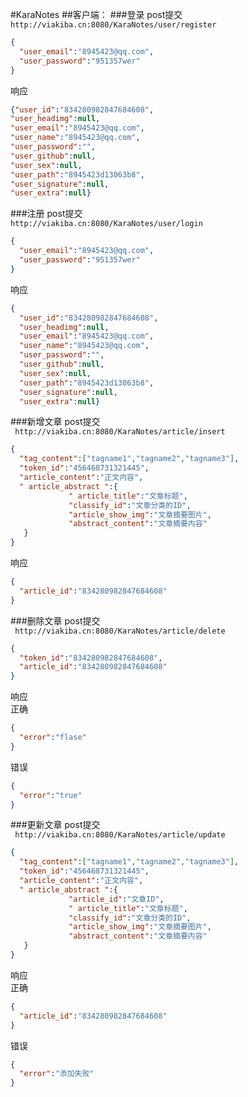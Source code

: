 #KaraNotes
##客户端：
###登录
post提交<br />
`http://viakiba.cn:8080/KaraNotes/user/register`
```json
{
  "user_email":"8945423@qq.com",
  "user_password":"951357wer"
}
```
响应
```json
{"user_id":"834280982847684608",
"user_headimg":null,
"user_email":"8945423@qq.com",
"user_name":"8945423@qq.com",
"user_password":"",
"user_github":null,
"user_sex":null,
"user_path":"8945423d13063b8",
"user_signature":null,
"user_extra":null}
```
###注册
post提交 <br />
` http://viakiba.cn:8080/KaraNotes/user/login ` 
```json
{
  "user_email":"8945423@qq.com",
  "user_password":"951357wer"
}
```
响应
```json
{
  "user_id":"834280982847684608",
  "user_headimg":null,
  "user_email":"8945423@qq.com",
  "user_name":"8945423@qq.com",
  "user_password":"",
  "user_github":null,
  "user_sex":null,
  "user_path":"8945423d13063b8",
  "user_signature":null,
  "user_extra":null}
```
###新增文章
post提交 <br />
` http://viakiba.cn:8080/KaraNotes/article/insert` 
```json
{
  "tag_content":["tagname1","tagname2","tagname3"],
  "token_id":"456468731321445",
  "article_content":"正文内容",
  " article_abstract ":{
             " article_title":"文章标题",
             "classify_id":"文章分类的ID",
             "article_show_img":"文章摘要图片",
             "abstract_content":"文章摘要内容"
   }
}
```
响应
```json
{
  "article_id":"834280982847684608"
}
```
###删除文章
post提交 <br />
` http://viakiba.cn:8080/KaraNotes/article/delete` 
```json
{
  "token_id":"834280982847684608",
  "article_id":"834280982847684608"
}
```
响应<br/>
正确
```json
{
  "error":"flase"
}
```
错误
```json
{
  "error":"true"
}
```
###更新文章
post提交 <br />
` http://viakiba.cn:8080/KaraNotes/article/update` 
```json
{
  "tag_content":["tagname1","tagname2","tagname3"],
  "token_id":"456468731321445",
  "article_content":"正文内容",
  " article_abstract ":{
			 "article_id":"文章ID",
             " article_title":"文章标题",
             "classify_id":"文章分类的ID",
             "article_show_img":"文章摘要图片",
             "abstract_content":"文章摘要内容"
   }
}
```
响应<br/>
正确
```json
{
  "article_id":"834280982847684608"
}
```
错误
```json
{
  "error":"添加失败"
}
```
